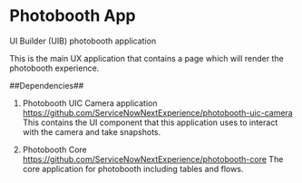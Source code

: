 # Photobooth App
UI Builder (UIB) photobooth application

This is the main UX application that contains a page which will render the photobooth experience.

##Dependencies##
1. Photobooth UIC Camera application
https://github.com/ServiceNowNextExperience/photobooth-uic-camera
This contains the UI component that this application uses to interact with the camera and take snapshots.

2. Photobooth Core
https://github.com/ServiceNowNextExperience/photobooth-core
The core application for photobooth including tables and flows.
